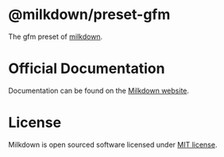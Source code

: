 # @milkdown/preset-gfm

The gfm preset of [milkdown](https://milkdown.dev).

# Official Documentation

Documentation can be found on the [Milkdown website](https://milkdown.dev/preset-gfm).

# License

Milkdown is open sourced software licensed under [MIT license](https://github.com/Saul-Mirone/milkdown/blob/main/LICENSE).
